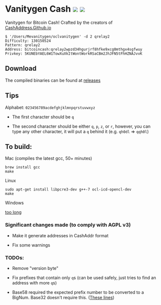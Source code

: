 # Vanitygen Cash ![](https://img.shields.io/badge/build-passing-brightgreen.svg) [![](https://img.shields.io/badge/download-click%20me!-blue.svg)](https://github.com/cashaddress/vanitygen-cash/releases)

Vanitygen for Bitcoin Cash! Crafted by the creators of [CashAddress.Github.io](https://cashaddress.github.io/)

```
$ '/Users/Mevanitygen/oclvanitygen' -d 2 qrelay2
Difficulty: 130150524
Pattern: qrelay2
Address: bitcoincash:qrelay2wpzd34hgurjrf8hfke9xcg0mthgx4sgfwuy
Privkey: 5KUNEbYAEL6W1TowXuXkItWontWorkRSaCBm2JhJFN5tFhHZNAJvvK
```

## Download

The compiled binaries can be found at [releases](https://github.com/cashaddress/vanitygen-cash/releases)

## Tips

Alphabet: `023456789acdefghjklmnpqrstuvwxyz`

- The first character should be `q`

- The second character should be either `q`, `p`, `z`, or `r`, however, you can type any other character, it will put a `q` behind it (e.g. `qh0dl` => `qqh0l`)

## To build:

Mac (compiles the latest gcc, 50+ minutes)

    brew install gcc
    make

Linux

    sudo apt-get install libpcre3-dev g++-7 ocl-icd-opencl-dev
    make

Windows

[too long](/INSTALL)

### Significant changes made (to comply with AGPL v3)

- Make it generate addresses in CashAddr format

- Fix some warnings

### TODOs:

- Remove "version byte"

- Fix prefixes that contain only `q`s (can be used safely, just tries to find an address with
more `q`s)

- Base58 required the expected prefix number to be converted to a BigNum. Base32 doesn't require this. ([These lines](https://github.com/samr7/vanitygen/blob/master/pattern.c#L1478-L1481))
